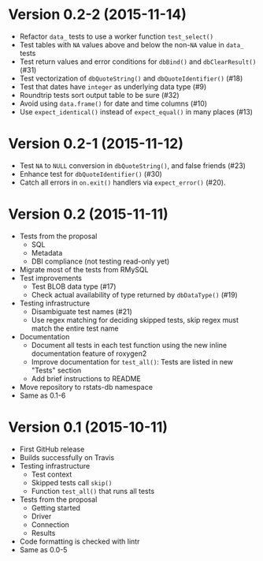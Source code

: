 Version 0.2-2 (2015-11-14)
===

- Refactor `data_` tests to use a worker function `test_select()`
- Test tables with `NA` values above and below the non-`NA` value in `data_` tests
- Test return values and error conditions for `dbBind()` and `dbClearResult()` (#31)
- Test vectorization of `dbQuoteString()` and `dbQuoteIdentifier()` (#18)
- Test that dates have `integer` as underlying data type (#9)
- Roundtrip tests sort output table to be sure (#32)
- Avoid using `data.frame()` for date and time columns (#10)
- Use `expect_identical()` instead of `expect_equal()` in many places (#13)


Version 0.2-1 (2015-11-12)
===

- Test `NA` to `NULL` conversion in `dbQuoteString()`, and false friends (#23)
- Enhance test for `dbQuoteIdentifier()` (#30)
- Catch all errors in `on.exit()` handlers via `expect_error()` (#20).


Version 0.2 (2015-11-11)
===

- Tests from the proposal
    - SQL
    - Metadata
    - DBI compliance (not testing read-only yet)
- Migrate most of the tests from RMySQL
- Test improvements
    - Test BLOB data type (#17)
    - Check actual availability of type returned by `dbDataType()` (#19)
- Testing infrastructure
    - Disambiguate test names (#21)
    - Use regex matching for deciding skipped tests, skip regex must match the entire test name
- Documentation
    - Document all tests in each test function using the new inline documentation feature of roxygen2
    - Improve documentation for `test_all()`: Tests are listed in new "Tests" section
    - Add brief instructions to README
- Move repository to rstats-db namespace
- Same as 0.1-6


Version 0.1 (2015-10-11)
===

- First GitHub release
- Builds successfully on Travis
- Testing infrastructure
    - Test context
    - Skipped tests call `skip()`
    - Function `test_all()` that runs all tests
- Tests from the proposal
    - Getting started
    - Driver
    - Connection
    - Results
- Code formatting is checked with lintr
- Same as 0.0-5
